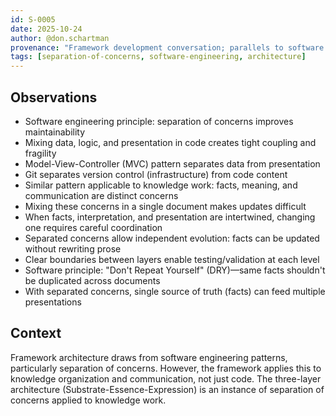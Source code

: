 ```yaml
---
id: S-0005
date: 2025-10-24
author: @don.schartman
provenance: "Framework development conversation; parallels to software engineering principles"
tags: [separation-of-concerns, software-engineering, architecture]
---
```


## Observations

- Software engineering principle: separation of concerns improves maintainability
- Mixing data, logic, and presentation in code creates tight coupling and fragility
- Model-View-Controller (MVC) pattern separates data from presentation
- Git separates version control (infrastructure) from code content
- Similar pattern applicable to knowledge work: facts, meaning, and communication are distinct concerns
- Mixing these concerns in a single document makes updates difficult
- When facts, interpretation, and presentation are intertwined, changing one requires careful coordination
- Separated concerns allow independent evolution: facts can be updated without rewriting prose
- Clear boundaries between layers enable testing/validation at each level
- Software principle: "Don't Repeat Yourself" (DRY)—same facts shouldn't be duplicated across documents
- With separated concerns, single source of truth (facts) can feed multiple presentations

## Context

Framework architecture draws from software engineering patterns, particularly separation of concerns. However, the framework applies this to knowledge organization and communication, not just code. The three-layer architecture (Substrate-Essence-Expression) is an instance of separation of concerns applied to knowledge work.
